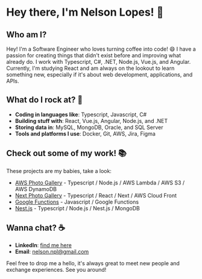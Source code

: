 # Hey there, I'm Nelson Lopes! 👋

## Who am I?
Hey! I'm a Software Engineer who loves turning coffee into code! 😄 I have a passion for creating things that didn't exist before and improving what already do. I work with Typescript, C#, .NET, Node.js, Vue.js, and Angular. Currently, I'm studying React and am always on the lookout to learn something new, especially if it's about web development, applications, and APIs.

## What do I rock at? 🚀
- **Coding in languages like**: Typescript, Javascript, C#
- **Building stuff with**: React, Vue.js, Angular, Node.js, and .NET
- **Storing data in**: MySQL, MongoDB, Oracle, and SQL Server
- **Tools and platforms I use**: Docker, Git, AWS, Jira, Figma

## Check out some of my work! 📚
These projects are my babies, take a look:
- [AWS Photo Gallery](https://github.com/nelsonpl/aws-photo-gallery) - Typescript / Node.js / AWS Lambda / AWS S3 / AWS DynamoDB
- [Next Photo Gallery](https://github.com/nelsonpl/next-photo-gallery) - Typescript / React / Next / AWS Cloud Front
- [Google Functions](https://github.com/nelsonpl/google-functions) - Javascript / Google Functions
- [Nest.js](https://github.com/nelsonpl/nestjs) - Typescript / Node.js / Nest.js / MongoDB

## Wanna chat? ☕
- **LinkedIn**: [find me here](https://www.linkedin.com/in/nelsonpl/)
- **Email**: nelson.npl@gmail.com

Feel free to drop me a hello, it's always great to meet new people and exchange experiences. See you around!
